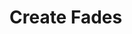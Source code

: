 # Create Fades

##

```applescript

```

##

```applescript

```

##

```applescript

```

##

```applescript

```

##

```applescript

```

##

```applescript

```

##

```applescript

```

##

```applescript

```

##

```applescript

```

##

```applescript

```

##

```applescript

```

##

```applescript

```

